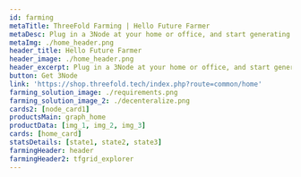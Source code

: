 ```yaml
---
id: farming
metaTitle: ThreeFold Farming | Hello Future Farmer
metaDesc: Plug in a 3Node at your home or office, and start generating income by selling peer-to-peer storage and compute capacity to the world.
metaImg: ./home_header.png
header_title: Hello Future Farmer
header_image: ./home_header.png
header_excerpt: Plug in a 3Node at your home or office, and start generating income by selling peer-to-peer storage and compute capacity to the world.
button: Get 3Node
link: 'https://shop.threefold.tech/index.php?route=common/home'
farming_solution_image: ./requirements.png
farming_solution_image_2: ./decenteralize.png
cards2: [node_card1]
productsMain: graph_home
productData: [img_1, img_2, img_3]
cards: [home_card]
statsDetails: [state1, state2, state3]
farmingHeader: header
farmingHeader2: tfgrid_explorer
---
```

